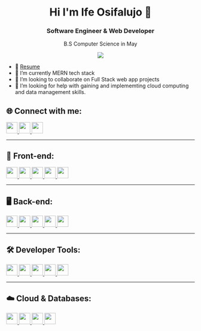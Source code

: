 <h1 align="center"> Hi I'm Ife Osifalujo 👋</h1>

<h3 align="center">Software Engineer & Web Developer</h3>
<p align="center">B.S Computer Science in May</p>

<p align="center"><a href="https://u8views.com/github/osifalujoi1"><img src="https://u8views.com/api/v1/github/profiles/122557631/views/total-count.svg"></a></p>


- 📄 [Resume](https://ifeosifalujoresume.tiiny.site/)
- 🌱 I’m currently MERN tech stack
- 👯 I’m looking to collaborate on Full Stack web app projects
- 🤔 I’m looking for help with gaining and implememting cloud computing and data management skills.

## 🌐 Connect with me:
<a href="https://github.com/osifalujoi1" target="_blank">
  <img src="https://cdn.jsdelivr.net/npm/simple-icons@v9/icons/github.svg" width="30" height="30" style="fill:#181717;">
</a>
<a href="https://linkedin.com/in/your-profile" target="_blank">
  <img src="https://cdn.jsdelivr.net/npm/simple-icons@v9/icons/linkedin.svg" width="30" height="30" style="fill:#0077B5;">
</a>
<a href="mailto:your-email@example.com" target="_blank">
  <img src="https://cdn.jsdelivr.net/npm/simple-icons@v9/icons/gmail.svg" width="30" height="30" style="fill:#D14836;">
</a>

---

## 🎨 Front-end:
<a href="#">
  <img src="https://cdn.jsdelivr.net/npm/simple-icons@v9/icons/html5.svg" width="30" height="30" style="fill:#E34F26;">
</a>
<a href="#">
  <img src="https://cdn.jsdelivr.net/npm/simple-icons@v9/icons/css3.svg" width="30" height="30" style="fill:#1572B6;">
</a>
<a href="#">
  <img src="https://cdn.jsdelivr.net/npm/simple-icons@v9/icons/javascript.svg" width="30" height="30" style="fill:#F7DF1E;">
</a>
<a href="#">
  <img src="https://cdn.jsdelivr.net/npm/simple-icons@v9/icons/react.svg" width="30" height="30" style="fill:#61DAFB;">
</a>
<a href="#">
  <img src="https://cdn.jsdelivr.net/npm/simple-icons@v9/icons/tailwindcss.svg" width="30" height="30" style="fill:#06B6D4;">
</a>

---

## 🖥️ Back-end:
<a href="#">
  <img src="https://cdn.jsdelivr.net/npm/simple-icons@v9/icons/node-dot-js.svg" width="30" height="30" style="fill:#339933;">
</a>
<a href="#">
  <img src="https://cdn.jsdelivr.net/npm/simple-icons@v9/icons/express.svg" width="30" height="30" style="fill:#000000;">
</a>
<a href="#">
  <img src="https://cdn.jsdelivr.net/npm/simple-icons@v9/icons/python.svg" width="30" height="30" style="fill:#3776AB;">
</a>
<a href="#">
  <img src="https://cdn.jsdelivr.net/npm/simple-icons@v9/icons/java.svg" width="30" height="30" style="fill:#007396;">
</a>
<a href="#">
  <img src="https://cdn.jsdelivr.net/npm/simple-icons@v9/icons/spring.svg" width="30" height="30" style="fill:#6DB33F;">
</a>

---

## 🛠️ Developer Tools:
<a href="#">
  <img src="https://cdn.jsdelivr.net/npm/simple-icons@v9/icons/git.svg" width="30" height="30" style="fill:#F05032;">
</a>
<a href="#">
  <img src="https://cdn.jsdelivr.net/npm/simple-icons@v9/icons/githubactions.svg" width="30" height="30" style="fill:#2088FF;">
</a>
<a href="#">
  <img src="https://cdn.jsdelivr.net/npm/simple-icons@v9/icons/visualstudiocode.svg" width="30" height="30" style="fill:#007ACC;">
</a>
<a href="#">
  <img src="https://cdn.jsdelivr.net/npm/simple-icons@v9/icons/intellijidea.svg" width="30" height="30" style="fill:#000000;">
</a>
<a href="#">
  <img src="https://cdn.jsdelivr.net/npm/simple-icons@v9/icons/postman.svg" width="30" height="30" style="fill:#FF6C37;">
</a>

---

## ☁️ Cloud & Databases:
<a href="#">
  <img src="https://cdn.jsdelivr.net/npm/simple-icons@v9/icons/mongodb.svg" width="30" height="30" style="fill:#47A248;">
</a>
<a href="#">
  <img src="https://cdn.jsdelivr.net/npm/simple-icons@v9/icons/mysql.svg" width="30" height="30" style="fill:#4479A1;">
</a>
<a href="#">
  <img src="https://cdn.jsdelivr.net/npm/simple-icons@v9/icons/firebase.svg" width="30" height="30" style="fill:#FFCA28;">
</a>
<a href="#">
  <img src="https://cdn.jsdelivr.net/npm/simple-icons@v9/icons/aws.svg" width="30" height="30" style="fill:#FF9900;">
</a>

